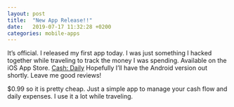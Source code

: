 ```yaml
---
layout: post
title:  "New App Release!!"
date:   2019-07-17 11:32:28 +0200
categories: mobile-apps
---
```


It’s official. I released my first app today. I was just something I hacked together while traveling to track the money I was spending. Available on the iOS App Store. [Cash: Daily](https://apps.apple.com/us/app/cash-daily/id1471456584) Hopefully I’ll have the Android version out shortly. Leave me good reviews!

$0.99 so it is pretty cheap.  Just a simple app to manage your cash flow and daily expenses.  I use it a lot while traveling.

